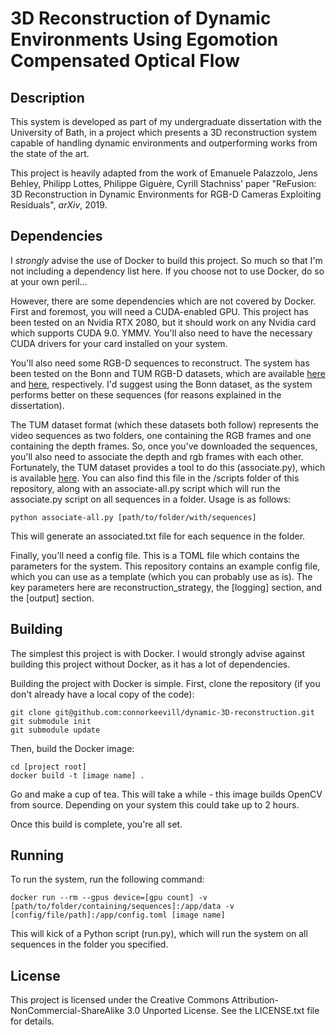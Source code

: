 # 3D Reconstruction of Dynamic Environments Using Egomotion Compensated Optical Flow

## Description
This system is developed as part of my undergraduate dissertation with the University of Bath, in a project which 
presents a 3D reconstruction system capable of handling dynamic environments and outperforming works from the state of 
the art.

This project is heavily adapted from the work of Emanuele Palazzolo, Jens Behley, Philipp Lottes, Philippe Giguère, Cyrill Stachniss'
paper "ReFusion: 3D Reconstruction in Dynamic Environments for RGB-D Cameras Exploiting Residuals", _arXiv_, 2019.

## Dependencies
I *strongly* advise the use of Docker to build this project. So much so that I'm not including a dependency list here.
If you choose not to use Docker, do so at your own peril...

However, there are some dependencies which are not covered by Docker. First and foremost, you will need a 
CUDA-enabled GPU.
This project has been tested on an Nvidia RTX 2080, but it should work on any Nvidia card which supports CUDA 9.0. YMMV.
You'll also need to have the necessary CUDA drivers for your card installed on your system.

You'll also need some RGB-D sequences to reconstruct. The system has been tested on the Bonn and TUM RGB-D datasets,
which are available [here](https://www.ipb.uni-bonn.de/data/rgbd-dynamic-dataset/) and 
[here](https://vision.in.tum.de/data/datasets/rgbd-dataset/download), respectively.
I'd suggest using the Bonn dataset, as the system performs better on these sequences (for reasons explained in the dissertation).

The TUM dataset format (which these datasets both follow) represents the video sequences as two folders, one containing
the RGB frames and one containing the depth frames.
So, once you've downloaded the sequences, you'll also need to associate the depth and rgb frames with each other.
Fortunately, the TUM dataset provides a tool to do this (associate.py), which is available [here](https://vision.in.tum.de/data/datasets/rgbd-dataset/tools).
You can also find this file in the /scripts folder of this repository, along with an associate-all.py script which will
run the associate.py script on all sequences in a folder.
Usage is as follows:
```
python associate-all.py [path/to/folder/with/sequences]
```
This will generate an associated.txt file for each sequence in the folder.

Finally, you'll need a config file. This is a TOML file which contains the parameters for the system.
This repository contains an example config file, which you can use as a template (which you can probably use as is).
The key parameters here are reconstruction_strategy, the [logging] section, and the [output] section.

## Building
The simplest this project is with Docker. I would strongly advise against building this project without Docker, as it has a lot of dependencies.

Building the project with Docker is simple.
First, clone the repository (if you don't already have a local copy of the code):
```
git clone git@github.com:connorkeevill/dynamic-3D-reconstruction.git
git submodule init
git submodule update
```
Then, build the Docker image:
```
cd [project root]
docker build -t [image name] .
```
Go and make a cup of tea. This will take a while - this image builds OpenCV from source. Depending on your system this could take up to 2 hours.

Once this build is complete, you're all set.

## Running
To run the system, run the following command:
```
docker run --rm --gpus device=[gpu count] -v [path/to/folder/containing/sequences]:/app/data -v [config/file/path]:/app/config.toml [image name]
```
This will kick of a Python script (run.py), which will run the system on all sequences in the folder you specified.

## License

This project is licensed under the Creative Commons Attribution-NonCommercial-ShareAlike 3.0 Unported License. See the LICENSE.txt file for details.
